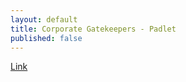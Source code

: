 ```yaml
---
layout: default
title: Corporate Gatekeepers - Padlet
published: false
---
```


<a href="https://padlet.com/suzanne_lemire/g3qf3ife1gwx">Link</a>
<br>

<script type="text/javascript">
	var theAddress = "https://padlet.com/suzanne_lemire/g3qf3ife1gwx"
	document.write("Redirecting to " + theAddress);
	window.location = theAddress
</script>
